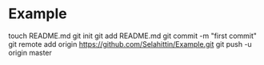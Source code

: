 Example
=======
touch README.md
git init
git add README.md
git commit -m "first commit"
git remote add origin https://github.com/Selahittin/Example.git
git push -u origin master
